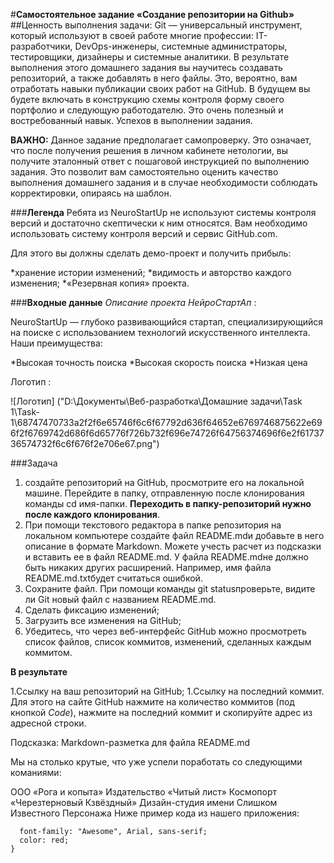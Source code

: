 #**Самостоятельное задание «Создание репозитории на Github»**
##Ценность выполнения задачи:
Git — универсальный инструмент, который используют в своей работе многие профессии: IT-разработчики, DevOps-инженеры, системные администраторы, тестировщики, дизайнеры и системные аналитики. В результате выполнения этого домашнего задания вы научитесь создавать репозиторий, а также добавлять в него файлы. Это, вероятно, вам отработать навыки публикации своих работ на GitHub. В будущем вы будете включать в конструкцию схемы контроля форму своего портфолио и следующую работодателю. Это очень полезный и востребованный навык. Успехов в выполнении задания.

**ВАЖНО:** Данное задание предполагает самопроверку. Это означает, что после получения решения в личном кабинете нетологии, вы получите эталонный ответ с пошаговой инструкцией по выполнению задания. Это позволит вам самостоятельно оценить качество выполнения домашнего задания и в случае необходимости соблюдать корректировки, опираясь на шаблон.

###**Легенда**
Ребята из NeuroStartUp не используют системы контроля версий и достаточно скептически к ним относятся. Вам необходимо использовать систему контроля версий и сервис GitHub.com.

Для этого вы должны сделать демо-проект и получить прибыль:

*хранение истории изменений;
*видимость и авторство каждого изменения;
*«Резервная копия» проекта.

###**Входные данные**
*Описание проекта НейроСтартАп* :

NeuroStartUp — глубоко развивающийся стартап, специализирующийся на поиске с использованием технологий искусственного интеллекта. Наши преимущества:

*Высокая точность поиска
*Высокая скорость поиска
*Низкая цена

Логотип :

![Логотип] ("D:\Документы\Веб-разработка\Домашние задачи\Task 1\Task-1\68747470733a2f2f6e65746f6c6f67792d636f64652e6769746875622e696f2f6769742d686f6d65776f726b732f696e74726f64756374696f6e2f6173736574732f6c6f676f2e706e67.png")


###Задача
1. создайте репозиторий на GitHub, просмотрите его на локальной машине. Перейдите в папку, отправленную после клонирования команды cd имя-папки. **Переходить в папку-репозиторий нужно после каждого клонирования**.
1. При помощи текстового редактора в папке репозитория на локальном компьютере создайте файл README.mdи добавьте в него описание в формате Markdown. Можете учесть расчет из подсказки и вставить ее в файл README.md. У файла README.mdне должно быть никаких других расширений. Например, имя файла README.md.txtбудет считаться ошибкой.
1. Сохраните файл. При помощи команды git statusпроверьте, видите ли Git новый файл с названием README.md.
1. Сделать фиксацию изменений;
1. Загрузить все изменения на GitHub;
1. Убедитесь, что через веб-интерфейс GitHub можно просмотреть список файлов, список коммитов, изменений, сделанных каждым коммитом.


**В результате**

1.Ссылку на ваш репозиторий на GitHub;
1.Ссылку на последний коммит. Для этого на сайте GitHub нажмите на количество коммитов (под кнопкой *Code*), нажмите на последний коммит и скопируйте адрес из адресной строки.

Подсказка: Markdown-разметка для файла README.md

Мы на столько крутые, что уже успели поработать со следующими команиями:

ООО «Рога и копыта»
Издательство «Читый лист»
Космопорт «Черезтерновый Кзвёздный»
Дизайн-студия имени Слишком Известного Персонажа
Ниже пример кода из нашего приложения:

```.selector {
  font-family: "Awesome", Arial, sans-serif;
  color: red;
}
```